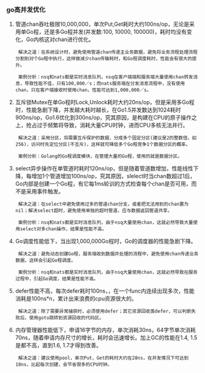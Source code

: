 ### go高并发优化

1. 管道chan吞吐极限10,000,000，单次Put,Get耗时大约100ns/op，无论是采用单Go程，还是多Go程并发(并发数:100, 10000, 100000)，耗时均没有变化，Go内核这对chan进行优化。

		解决之道：在系统设计时，避免使用管道chan传递主业务数据，避免将业务流程处理流程分割到对个Go程中执行，这样做减少chan传输耗时，和Go程调度耗时，性能会有很大的提升。

		案例分析：nsq和nats都是实时消息队列，nsq在客户端端和服务端大量使用chan转发消息，导致性能不佳，只有100,000／s；而nats服务端在分发消息流程中，没有使用chan，只在客户端接收时使用chan，性能可达到1,000,000／s。

2. 互斥锁Mutex在单Go程时Lock,Unlock耗时大约20ns/op，但是采用多Go程时，性能急剧下降，并发越大耗时越长，在Go1.5并发数达到1024耗时900ns/op，Go1.6优化到300ns/op，究其原因，是构建在CPU的原子操作之上，抢占过于频繁将导致，消耗大量CPU时钟，进而CPU多核无法并行。

		解决之道：采用分区，将需要互斥保护的数据，分成多个固定分区(建议是2的整数倍，如256)，访问时先定位分区(不互斥)，这样就可降低多个Go程竞争1个数据分区的概率。

		案例分析：Golang的Go程调度模块，在管理大量的Go程，使用的就是数据分区。

3. select异步操作在单管道时耗时120ns/op，但是随着管道数增加，性能线性下降，每增加1个管道增加100ns/op，究其原因，slelect时当chan数超过1后，Go内部是创建一个Go程，有它每1ms轮训的方式检查每个chan是否可用，而不是采用事件触发。

		解决之道：在select中避免使用过多的管道chan分支，或者把无法用到的chan置为nil；解决select超时，避免使用单独的超时管道，应与数据返回管道共享。

		案例分析：nsq和nats都是实时消息队列，由于nsq大量使用chan，这就必然导致大量使用select对多chan操作，结果是性能不高。

4. Go调度性能低下，当出现1,000,000Go程时，Go的调度器的性能急剧下降。

		解决之道：避免动态创建Go程，服务端收到数据并处理的流程中，避免使用chan传递业务数据，这样会引起Go程调度。

		案例分析：nsq和nats都是实时消息队列，由于nsq大量使用chan，这就必然导致在服务过程中，引起Go调度，结果是性能不高。

5. defer性能不高，每次defer耗时100ns，，在一个func内连续出现多次，性能消耗是100ns*n，累计出来浪费的cpu资源很大的。

		解决之道：除了需要异常捕获时，必须使用defer；其它资源回收类defer，可以判断失败后，使用goto跳转到资源回收的代码区。

6. 内存管理器性能低下，申请16字节的内存，单次消耗30ns，64字节单次消耗70ns，随着申请内存尺寸的增长，耗时会迅速增长。加上GC的性能在1.4, 1.5是都不高，直到1.6, 1.7才得到改善。

		解决之道：建议使用pool，单次Put，Get的耗时大约在28ns，在并发情况下可达到18ns，比起每次创建，会节省很多的CPU时钟。
